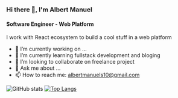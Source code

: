 ### Hi there 👋, I'm Albert Manuel
#### Software Engineer - Web Platform

I work with React ecosystem to build a cool stuff in a web platform

- 🔭 I’m currently working on ...
- 🌱 I’m currently learning fullstack development and bloging
- 👯 I’m looking to collaborate on freelance project
- 💬 Ask me about ...
- 📫 How to reach me: albertmanuels10@gmail.com

![GitHub stats](https://github-readme-stats.vercel.app/api?username=albertmanuels&show_icons=true) 
[![Top Langs](https://github-readme-stats.vercel.app/api/top-langs/?username=albertmanuels)](https://github.com/anuraghazra/github-readme-stats)

 


